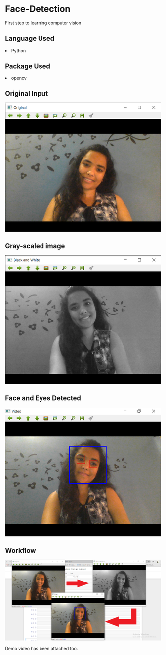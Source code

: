 # Face-Detection
First step to learning computer vision

## Language Used
<li>Python</li>

## Package Used
<li>opencv</li>

## Original Input
![original coloured image input](https://github.com/vibhuti03/Face-Detection/blob/master/Original%2011_06_2020%2016_01_14.png)

## Gray-scaled image
![gray scaled image](https://github.com/vibhuti03/Face-Detection/blob/master/Black%20and%20White%2011_06_2020%2016_02_43.png)

## Face and Eyes Detected
![Face and eyes detected image](https://github.com/vibhuti03/Face-Detection/blob/master/Video%2011_06_2020%2016_07_15.png)

## Workflow
![Processing and final output](https://github.com/vibhuti03/Face-Detection/blob/master/Workflow.png)

Demo video has been attached too.
